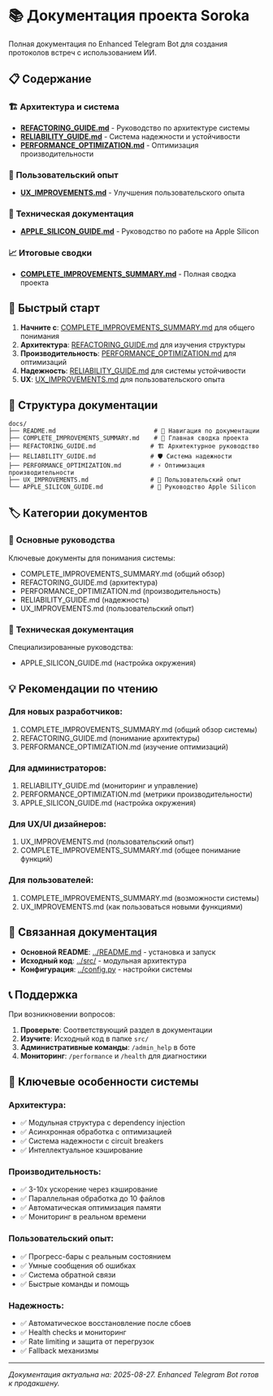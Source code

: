 # 📚 Документация проекта Soroka

Полная документация по Enhanced Telegram Bot для создания протоколов встреч с использованием ИИ.

## 📋 Содержание

### 🏗️ **Архитектура и система**

- **[REFACTORING_GUIDE.md](./REFACTORING_GUIDE.md)** - Руководство по архитектуре системы
- **[RELIABILITY_GUIDE.md](./RELIABILITY_GUIDE.md)** - Система надежности и устойчивости
- **[PERFORMANCE_OPTIMIZATION.md](./PERFORMANCE_OPTIMIZATION.md)** - Оптимизация производительности

### 🎨 **Пользовательский опыт**

- **[UX_IMPROVEMENTS.md](./UX_IMPROVEMENTS.md)** - Улучшения пользовательского опыта

### 🔧 **Техническая документация**

- **[APPLE_SILICON_GUIDE.md](./APPLE_SILICON_GUIDE.md)** - Руководство по работе на Apple Silicon

### 📈 **Итоговые сводки**

- **[COMPLETE_IMPROVEMENTS_SUMMARY.md](./COMPLETE_IMPROVEMENTS_SUMMARY.md)** - Полная сводка проекта

## 🚀 Быстрый старт

1. **Начните с**: [COMPLETE_IMPROVEMENTS_SUMMARY.md](./COMPLETE_IMPROVEMENTS_SUMMARY.md) для общего понимания
2. **Архитектура**: [REFACTORING_GUIDE.md](./REFACTORING_GUIDE.md) для изучения структуры
3. **Производительность**: [PERFORMANCE_OPTIMIZATION.md](./PERFORMANCE_OPTIMIZATION.md) для оптимизаций
4. **Надежность**: [RELIABILITY_GUIDE.md](./RELIABILITY_GUIDE.md) для системы устойчивости
5. **UX**: [UX_IMPROVEMENTS.md](./UX_IMPROVEMENTS.md) для пользовательского опыта

## 📂 Структура документации

```
docs/
├── README.md                           # 📖 Навигация по документации
├── COMPLETE_IMPROVEMENTS_SUMMARY.md    # 🎯 Главная сводка проекта
├── REFACTORING_GUIDE.md               # 🏗️ Архитектурное руководство
├── RELIABILITY_GUIDE.md               # 🛡️ Система надежности
├── PERFORMANCE_OPTIMIZATION.md        # ⚡ Оптимизация производительности
├── UX_IMPROVEMENTS.md                 # 🎨 Пользовательский опыт
└── APPLE_SILICON_GUIDE.md             # 🍎 Руководство Apple Silicon
```

## 🏷️ Категории документов

### 🎯 **Основные руководства**
Ключевые документы для понимания системы:
- COMPLETE_IMPROVEMENTS_SUMMARY.md (общий обзор)
- REFACTORING_GUIDE.md (архитектура)
- PERFORMANCE_OPTIMIZATION.md (производительность)
- RELIABILITY_GUIDE.md (надежность)
- UX_IMPROVEMENTS.md (пользовательский опыт)

### 🔧 **Техническая документация**
Специализированные руководства:
- APPLE_SILICON_GUIDE.md (настройка окружения)

## 💡 Рекомендации по чтению

### **Для новых разработчиков:**
1. COMPLETE_IMPROVEMENTS_SUMMARY.md (общий обзор системы)
2. REFACTORING_GUIDE.md (понимание архитектуры)
3. PERFORMANCE_OPTIMIZATION.md (изучение оптимизаций)

### **Для администраторов:**
1. RELIABILITY_GUIDE.md (мониторинг и управление)
2. PERFORMANCE_OPTIMIZATION.md (метрики производительности)
3. APPLE_SILICON_GUIDE.md (настройка окружения)

### **Для UX/UI дизайнеров:**
1. UX_IMPROVEMENTS.md (пользовательский опыт)
2. COMPLETE_IMPROVEMENTS_SUMMARY.md (общее понимание функций)

### **Для пользователей:**
1. COMPLETE_IMPROVEMENTS_SUMMARY.md (возможности системы)
2. UX_IMPROVEMENTS.md (как пользоваться новыми функциями)

## 🔗 Связанная документация

- **Основной README**: [../README.md](../README.md) - установка и запуск
- **Исходный код**: [../src/](../src/) - модульная архитектура
- **Конфигурация**: [../config.py](../config.py) - настройки системы

## 📞 Поддержка

При возникновении вопросов:

1. **Проверьте**: Соответствующий раздел в документации
2. **Изучите**: Исходный код в папке `src/`
3. **Административные команды**: `/admin_help` в боте
4. **Мониторинг**: `/performance` и `/health` для диагностики

## 🎯 Ключевые особенности системы

### **Архитектура:**
- ✅ Модульная структура с dependency injection
- ✅ Асинхронная обработка с оптимизацией
- ✅ Система надежности с circuit breakers
- ✅ Интеллектуальное кэширование

### **Производительность:**
- ✅ 3-10x ускорение через кэширование
- ✅ Параллельная обработка до 10 файлов
- ✅ Автоматическая оптимизация памяти
- ✅ Мониторинг в реальном времени

### **Пользовательский опыт:**
- ✅ Прогресс-бары с реальным состоянием
- ✅ Умные сообщения об ошибках
- ✅ Система обратной связи
- ✅ Быстрые команды и помощь

### **Надежность:**
- ✅ Автоматическое восстановление после сбоев
- ✅ Health checks и мониторинг
- ✅ Rate limiting и защита от перегрузок
- ✅ Fallback механизмы

---

*Документация актуальна на: 2025-08-27. Enhanced Telegram Bot готов к продакшену.*